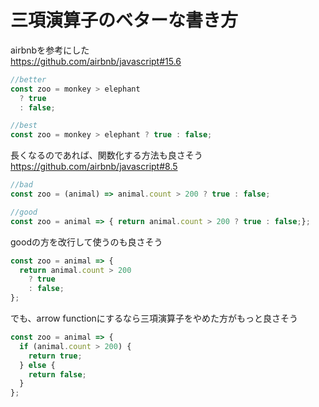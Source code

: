 # 三項演算子のベターな書き方

airbnbを参考にした  
https://github.com/airbnb/javascript#15.6

```js
//better
const zoo = monkey > elephant
  ? true
  : false;

//best
const zoo = monkey > elephant ? true : false;
```

長くなるのであれば、関数化する方法も良さそう  
https://github.com/airbnb/javascript#8.5  

```js
//bad
const zoo = (animal) => animal.count > 200 ? true : false;

//good
const zoo = animal => { return animal.count > 200 ? true : false;};
```

goodの方を改行して使うのも良さそう  
```js
const zoo = animal => {
  return animal.count > 200
    ? true
    : false;
};
```

でも、arrow functionにするなら三項演算子をやめた方がもっと良さそう    
```js
const zoo = animal => {
  if (animal.count > 200) {
    return true;
  } else {
    return false;
  }
};
```